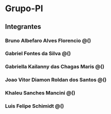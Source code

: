 # Grupo-PI

## Integrantes
### Bruno Albefaro Alves Florencio @() 
### Gabriel Fontes da Silva @()
### Gabriella Kailanny das Chagas Maris @()
### Joao Vitor Diamon Roldan dos Santos @()
### Khaleu Sanches Mancini @()
### Luis Felipe Schimidt @()
